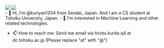 <a href="https://github.com/anuraghazra/github-readme-stats">
  <img align="left" src="https://github-readme-stats.vercel.app/api?username=kuriyan1204&count_private=true&show_icons=ture" />
</a>
<a href="https://github.com/anuraghazra/github-readme-stats">
  <img align="left" src="https://github-readme-stats.vercel.app/api/top-langs/?username=kuriyan1204" />
</a>
<br>
- 👋 Hi, I’m @kuriyan1204 from Sendai, Japan. And I am a CS student at Tohoku University, Japan.
- 👀 I’m interested in Machine Learning and other related technologies. 

- 📫 How to reach me: Send me email via hiroto.kurita.q4 at dc.tohoku.ac.jp (Please replace "at" with "@")
<!---
kuriyan1204/kuriyan1204 is a ✨ special ✨ repository because its `README.md` (this file) appears on your GitHub profile.
You can click the Preview link to take a look at your changes.
--->